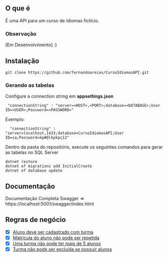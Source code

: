## O que é

É uma API para um curso de idiomas fictício.

### Observação

[Em Desenvolvimento] :)

## Instalação

```
git clone https://github.com/fernandoareias/CursoIdiomasAPI.git
```

### Gerando as tabelas

Configure a connection string em **appsettings.json**

```
 "connectionString" : "server=<HOST>,<PORT>;database=<DATABASE>;User ID=<USER>;Password=<PASSWORD>"
```

Exemplo:

```
  "connectionString" : "server=localhost,1433;database=CursoIdiomasAPI;User ID=sa;Password=kp#@lkpkpç12"
```

Dentro da pasta do repositório, execute os seguintes comandos para gerar as tabelas no SQL Server

```
dotnet restore
dotnet ef migrations add InitialCreate
dotnet ef database update
```

## Documentação

Documentação Completa Swagger => https://localhost:5001/swagger/index.html

## Regras de negócio

- [x] [Aluno deve ser cadastrado com turma](https://github.com/fernandoareias/CursoIdiomasAPI/blob/main/Controllers/AlunosControllers.cs#L106-L146)
- [x] [Matrícula do aluno não pode ser repetida](https://github.com/fernandoareias/CursoIdiomasAPI/blob/main/Models/Matricula.cs#L12-L29)
- [x] [Uma turma não pode ter mais de 5 alunos](https://github.com/fernandoareias/CursoIdiomasAPI/blob/main/Controllers/AlunosControllers.cs#L117-#L123)
- [x] [Turma não pode ser excluída se possuir alunos](https://github.com/fernandoareias/CursoIdiomasAPI/blob/main/Controllers/TurmasController.cs#L98-L103)
